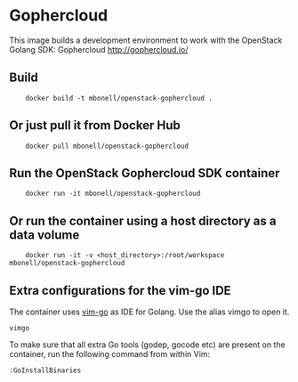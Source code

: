 Gophercloud
==========

This image builds a development environment to work with the OpenStack Golang SDK: Gophercloud http://gophercloud.io/

Build
-----
```
    docker build -t mbonell/openstack-gophercloud .
```

Or just pull it from Docker Hub
------------------------------
```
    docker pull mbonell/openstack-gophercloud
```

Run the OpenStack Gophercloud SDK container
----------------------------
```
    docker run -it mbonell/openstack-gophercloud
```

Or run the container using a host directory as a data volume
----------------------------
```
    docker run -it -v <host_directory>:/root/workspace mbonell/openstack-gophercloud
```

Extra configurations for the vim-go IDE
----------------------------
The container uses [vim-go](https://github.com/farazdagi/vim-go-ide) as IDE for Golang. Use the alias vimgo to open it.
```
vimgo
```

To make sure that all extra Go tools (godep, gocode etc) are present on the container,  run the following command from within Vim:
```
:GoInstallBinaries
```
